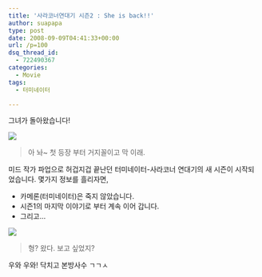```yaml
---
title: '사라코너연대기 시즌2 : She is back!!'
author: suapapa
type: post
date: 2008-09-09T04:41:33+00:00
url: /p=100
dsq_thread_id:
  - 722490367
categories:
  - Movie
tags:
  - 터미네이터

---
```

그녀가 돌아왔습니다!



![](https://asset.homin.dev/blog/2008/09/tscc_she_is_back.jpg)

> 아 놔~ 첫 등장 부터 거지꼴이고 막 이래.

미드 작가 파업으로 허겁지겁 끝난던 터미네이터-사라코너 연대기의 새 시즌이 시작되었습니다. 몇가지 정보를 흘리자면,

  * 카메론(터미네이터)은 죽지 않았습니다.
  * 시즌1의 마지막 이야기로 부터 계속 이어 갑니다.
  * 그리고&#8230;

![](https://asset.homin.dev/blog/2008/09/tscc_t1000_is_back.jpg)

> 형? 왔다. 보고 싶었지?

우와 우와! 닥치고 본방사수 ㄱㄱㅅ